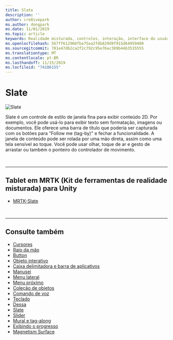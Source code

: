 ```yaml
---
title: Slate
description: ''
author: cre8ivepark
ms.author: dongpark
ms.date: 11/01/2019
ms.topic: article
keywords: Realidade misturada, controles, interação, interface do usuário, UX
ms.openlocfilehash: 567ff612968fbe75ea2fdb829d9f915d64959400
ms.sourcegitcommit: 781e47db2ca2f2c792c95e76ac309b44b3535555
ms.translationtype: MT
ms.contentlocale: pt-BR
ms.lasthandoff: 11/15/2019
ms.locfileid: "74106155"
---
```

# <a name="slate"></a>Slate

![Slate](images/UX/UX_Hero_Slate.jpg)

Slate é um controle de estilo de janela fina para exibir conteúdo 2D. Por exemplo, você pode usá-lo para exibir texto sem formatação, imagens ou documentos. Ele oferece uma barra de título que poderia ser capturada com os botões para "Follow me (tag-by)" e fechar a funcionalidade. A janela de conteúdo pode ser rolada por uma mão direta, assim como uma tela sensível ao toque. Você pode usar olhar, toque de ar e gesto de arrastar ou também o ponteiro do controlador de movimento.

<br>

---

## <a name="slate-in-mrtkmixed-reality-toolkit-for-unity"></a>Tablet em MRTK (Kit de ferramentas de realidade misturada) para Unity

* [MRTK-Slate](https://microsoft.github.io/MixedRealityToolkit-Unity/Documentation/README_Slate.html)

<br>

---

## <a name="see-also"></a>Consulte também

* [Cursores](cursors.md)
* [Raio da mão](point-and-commit.md)
* [Button](button.md)
* [Objeto interativo](interactable-object.md)
* [Caixa delimitadora e barra de aplicativos](app-bar-and-bounding-box.md)
* [Manusei](direct-manipulation.md)
* [Menu lateral](hand-menu.md)
* [Menu próximo](near-menu.md)
* [Coleção de objetos](object-collection.md)
* [Comando de voz](voice-input.md)
* [Teclado](keyboard.md)
* [Dessa](tooltip.md)
* [Slate](slate.md)
* [Slider](slider.md)
* [Mural e tag-along](billboarding-and-tag-along.md)
* [Exibindo o progresso](progress.md)
* [Magnetism Surface](surface-magnetism.md)
